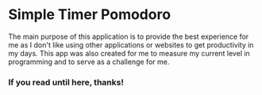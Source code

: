 # Simple Timer Pomodoro
The main purpose of this application is to provide the best experience for me as I don't like using other applications or websites to get productivity in my days.
This app was also created for me to measure my current level in programming and to serve as a challenge for me.
### If you read until here, thanks! 
